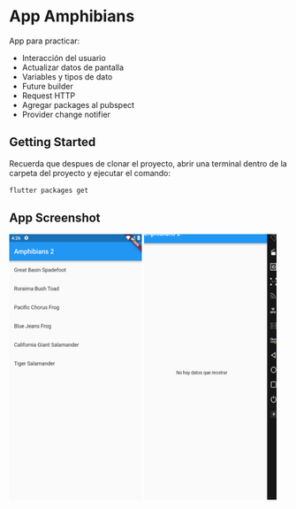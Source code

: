 # App Amphibians

App para practicar:
 - Interacción del usuario
 - Actualizar datos de pantalla
 - Variables y tipos de dato
 - Future builder
 - Request HTTP
 - Agregar packages al pubspect
 - Provider change notifier

## Getting Started

Recuerda que despues de clonar el proyecto, abrir una terminal dentro de la carpeta del proyecto y ejecutar el comando:

```sh
flutter packages get
``` 

## App Screenshot


<img src="screenshot/Capture0.png" width="240" height="480" />
<img src="screenshot/Capture1.png" width="240" height="480" />